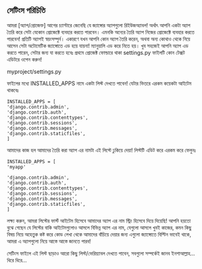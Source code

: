 ## সেটিংস পরিচিতি
আমরা [অ্যাপ/প্রোজেক্ত] আগের চ্যাপ্টারে জেনেছি যে জ্যাঙ্গোর অ্যাপগুলো রিইউজঅ্যাবল! অর্থাৎ আপনি একটা অ্যাপ তৈরি করে সেটা যেকোন প্রোজেক্টে ব্যবহার করতে পারবেন। এমনকি অন্যের তৈরি অ্যাপ নিজের প্রোজেক্টে ব্যবহার করতে পারবেন! প্রতিটি অ্যাপই স্বয়ংসম্পুর্ন। একারণে যখন আপনি কোন অ্যাপ তৈরি করেন, অথবা অন্য কোথাও থেকে নিয়ে আসেন সেটা অটোমেটিক জ্যাঙ্গোতে এড হয়ে যায়না! ম্যানুয়ালি এড করে নিতে হয়।
খুব সহজেই আপনি অ্যাপ এড করতে পারেন, সেটার জন্য যা করতে হবেঃ প্রথমে প্রোজেক্ট ফোল্ডারে থাকা settings.py ফাইলটি কোন টেক্সট এডিটরে ওপেন করুন! 

myproject/settings.py

ফাইলের মধ্যে INSTALLED_APPS নামে একটা লিস্ট দেখতে পাবেন! যেটার ভিতরে এরকম কয়েকটা আইটেম থাকবেঃ

    INSTALLED_APPS = [
    'django.contrib.admin',
    'django.contrib.auth',
    'django.contrib.contenttypes',
    'django.contrib.sessions',
    'django.contrib.messages',
    'django.contrib.staticfiles',
    ]

আমাদের কাজ হল আমাদের তৈরি করা অ্যাপ এর নামটা এই লিস্টে ঢুকিয়ে দেয়া! লিস্টটি এডিট করে এরকম করে ফেলুনঃ

    INSTALLED_APPS = [
    'myapp'
    
    'django.contrib.admin',
    'django.contrib.auth',
    'django.contrib.contenttypes',
    'django.contrib.sessions',
    'django.contrib.messages',
    'django.contrib.staticfiles',
    ]

লক্ষ্য করুন, আমরা লিস্টের ফার্স্ট আইটেম হিসেবে আমাদের অ্যাপ এর নাম স্ট্রিং হিসেবে দিয়ে দিয়েছি! আপনি হয়তো বুঝে গেছেন যে লিস্টের বাকি আইটেমগুলোও আসলে বিভিন্ন অ্যাপ এর নাম, যেগুলো আসলে খুবই কাজের, কমন কিছু বিষয় নিয়ে অহেতুক কষ্ট করে কোড লেখা থেকে আমাদের বাঁচিয়ে দেয়ার জন্য এগুলো জ্যাঙ্গোতে বিল্টিন ভাবেই থাকে, আমরা এ অ্যাপগুলো নিয়ে আস্তে আস্তে জানতে পারব!

সেটিংস ফাইলে এই লিস্ট ছাড়াও আরো কিছু লিস্ট/ভেরিয়্যাবল দেখতে পাবেন, সবগুলো সম্পর্কেই জানব ইনশাআল্লাহ… ধিরে ধিরে…
